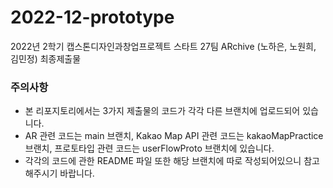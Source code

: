 # 2022-12-prototype
2022년 2학기 캡스톤디자인과창업프로젝트 스타트 27팀 ARchive (노하은, 노원희, 김민정) 최종제출물

### 주의사항
- 본 리포지토리에서는 3가지 제출물의 코드가 각각 다른 브랜치에 업로드되어 있습니다.
- AR 관련 코드는 main 브랜치, Kakao Map API 관련 코드는 kakaoMapPractice 브랜치, 프로토타입 관련 코드는 userFlowProto 브랜치에 있습니다.
- 각각의 코드에 관한 README 파일 또한 해당 브랜치에 따로 작성되어있으니 참고해주시기 바랍니다.


